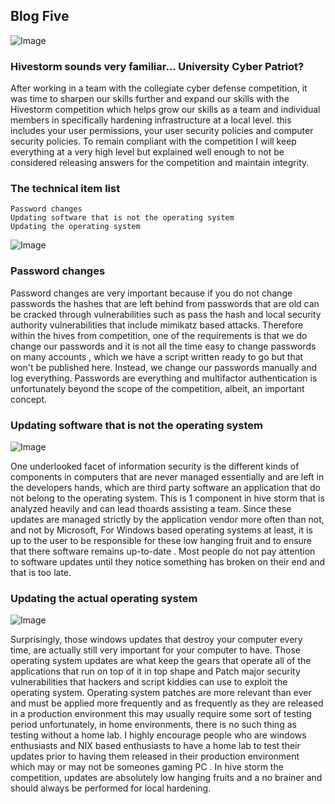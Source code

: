 ## Blog Five

![Image](https://themaverick.github.io/seniordesign/gifs/emmorph.gif)

### Hivestorm sounds very familiar... University Cyber Patriot?
After working in a team with the collegiate cyber defense competition, it was time to sharpen our skills further and expand our skills with the Hivestorm competition which helps grow our skills as a team and individual members in specifically hardening infrastructure at a local level. this includes your user permissions, your user security policies and computer security policies. To remain compliant with the competition I will keep everything at a very high level but explained well enough to not be considered releasing answers for the competition and maintain integrity. 

### The technical item list
```
Password changes
Updating software that is not the operating system
Updating the operating system 
```

![Image](https://themaverick.github.io/seniordesign/media/firefox_E4900NG1sF.png)

### Password changes


Password changes are very important because if you do not change passwords the hashes that are left behind from passwords that are old can be cracked through vulnerabilities such as pass the hash and local security authority vulnerabilities that include mimikatz based attacks. Therefore within the hives from competition, one of the requirements is that we do change our passwords and it is not all the time easy to change passwords on many accounts , which we have a script written ready to go but that won't be published here. Instead, we change our passwords manually and log everything. Passwords are everything and multifactor authentication is unfortunately beyond the scope of the competition, albeit, an important concept.

### Updating software that is not the operating system

![Image](https://themaverick.github.io/seniordesign/media/firefox_hHBzxQNyom.png)

One underlooked facet of information security is the different kinds of components in computers that are never managed essentially and are left in the developers hands, which are third party software an application that do not belong to the operating system. This is 1 component in hive storm that is analyzed heavily and can lead thoards assisting a team. Since these updates are managed strictly by the application vendor more often than not, and not by Microsoft, For Windows based operating systems at least, it is up to the user to be responsible for these low hanging fruit and to ensure that there software remains up-to-date . Most people do not pay attention to software updates until they notice something has broken on their end and that is too late. 


### Updating the actual operating system

![Image](https://themaverick.github.io/seniordesign/media/firefox_jKhP8bMPNu.png)

Surprisingly, those windows updates that destroy your computer every time, are actually still very important for your computer to have. Those operating system updates are what keep the gears that operate all of the applications that run on top of it in top shape and Patch major security vulnerabilities that hackers and script kiddies can use to exploit the operating system. Operating system patches are more relevant than ever and must be applied more frequently and as frequently as they are released in a production environment this may usually require some sort of testing period unfortunately, in home environments, there is no such thing as testing without a home lab. I highly encourage people who are windows enthusiasts and NIX based enthusiasts to have a home lab to test their updates prior to having them released in their production environment which may or may not be someones gaming PC . In hive storm the competition, updates are absolutely low hanging fruits and a no brainer and should always be performed for local hardening. 